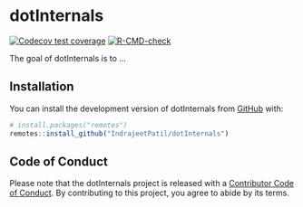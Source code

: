 
<!-- README.md is generated from README.Rmd. Please edit that file -->

# dotInternals

<!-- badges: start -->

[![Codecov test
coverage](https://codecov.io/gh/IndrajeetPatil/dotInternals/branch/main/graph/badge.svg)](https://app.codecov.io/gh/IndrajeetPatil/dotInternals?branch=main)
[![R-CMD-check](https://github.com/IndrajeetPatil/dotInternals/actions/workflows/R-CMD-check.yaml/badge.svg)](https://github.com/IndrajeetPatil/dotInternals/actions/workflows/R-CMD-check.yaml)
<!-- badges: end -->

The goal of dotInternals is to …

## Installation

You can install the development version of dotInternals from
[GitHub](https://github.com/) with:

``` r
# install.packages("remotes")
remotes::install_github("IndrajeetPatil/dotInternals")
```

## Code of Conduct

Please note that the dotInternals project is released with a [Contributor
Code of
Conduct](https://contributor-covenant.org/version/2/1/CODE_OF_CONDUCT.html).
By contributing to this project, you agree to abide by its terms.
